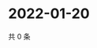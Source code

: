 # 2022-01-20

共 0 条

<!-- BEGIN WEIBO -->
<!-- 最后更新时间 Thu Jan 20 2022 01:18:29 GMT+0800 (China Standard Time) -->

<!-- END WEIBO -->
